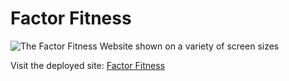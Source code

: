 # Factor Fitness

![The Factor Fitness Website shown on a variety of screen sizes](documentation/.png)

Visit the deployed site: [Factor Fitness](https://) 
